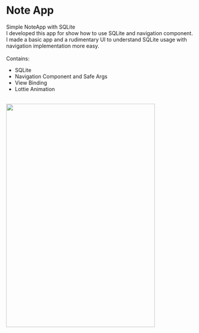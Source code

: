 # Note App
Simple NoteApp with SQLite
<br/>
I developed this app for show how to use SQLite and navigation component. I made a basic app and a rudimentary UI to understand SQLite usage with navigation implementation more easy.
<br/>
<br/>Contains:<br/>
* SQLite<br/>
* Navigation Component and Safe Args<br/>
* View Binding<br/>
* Lottie Animation<br/>
<br/>
<img src="https://github.com/alierdemalkoc/NoteApp/assets/61827898/a720a6c8-0d72-440c-8822-abaac135a5f2" width="400" height="600"/>

